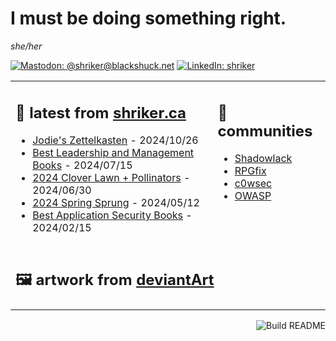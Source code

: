 # I must be doing something right.

<i>she/her</i>

[![Mastodon: @shriker@blackshuck.net](https://img.shields.io/mastodon/follow/109277165387470582?domain=https%3A%2F%2Fblackshuck.net&style=social&link=https://blackshuck.net/@shriker)](https://blackshuck.net/@shriker)
[![LinkedIn: shriker](https://img.shields.io/badge/-jodiestruthers-blue?style=flat-square&logo=Linkedin&logoColor=white&link=https://www.linkedin.com/in/jodiestruthers/)](https://www.linkedin.com/in/jodiestruthers/)

<table border="0" width="100%" padding="0" margin="0"><tr><td valign="top">

## 📝 latest from [shriker.ca](http://shriker.ca)

<!-- blog starts -->
* [Jodie's Zettelkasten](https://shriker.ca/jodies-zettelkasten/) - 2024/10/26
* [Best Leadership and Management Books](https://shriker.ca/best-leadership-management-books/) - 2024/07/15
* [2024 Clover Lawn + Pollinators](https://shriker.ca/2024-clover-lawn-pollinators/) - 2024/06/30
* [2024 Spring Sprung](https://shriker.ca/2024-spring-sprung/) - 2024/05/12
* [Best Application Security Books](https://shriker.ca/best-application-security-books/) - 2024/02/15
<!-- blog ends -->

</td><td valign="top">

## 🐚 communities

* [Shadowlack](https://shadowlack.com)
* [RPGfix](https://www.rpgfix.com/)
* [c0wsec](https://www.c0wsec.ca/)
* [OWASP](https://owasp.org/)

</td></tr><tr><td colspan="2">

## 🖼️ artwork from [deviantArt](https://www.deviantart.com/shriker)

<!-- artwork starts -->

<!-- artwork ends -->
</td></tr></table>

<a href="https://github.com/shriker/shriker"><img align="right" alt="Build README" src="https://github.com/shriker/shriker/workflows/Build%20README/badge.svg"></a>
